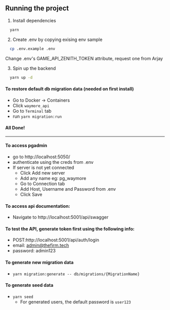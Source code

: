 ## Running the project

1. Install dependencies

```bash
  yarn
```

2. Create .env by copying exising env sample

```bash
  cp .env.example .env
```

Change .env's GAME_API_ZENITH_TOKEN attribute, request one from Arjay

3. Spin up the backend

```bash
  yarn up -d
```

#### To restore default db migration data (needed on first install)

- Go to Docker -> Containers
- Click `waymore_api`
- Go to `Terminal` tab
- run `yarn migration:run`

#### All Done!

---

#### To access pgadmin

- go to http://localhost:5050/
- authenticate using the creds from .env
- If server is not yet connected
  - Click Add new server
  - Add any name eg: pg_waymore
  - Go to Connection tab
  - Add Host, Username and Password from .env
  - Click Save

#### To access api documentation:

- Navigate to http://localhost:5001/api/swagger

#### To test the API, generate token first using the following info:

- POST:http://localhost:5001/api/auth/login
- email: admin@thefirm.tech
- password: admin123

#### To generate new migration data

- `yarn migration:generate -- db/migrations/{MigrationName}`

#### To generate seed data

- `yarn seed`
  - For generated users, the default password is `user123`
